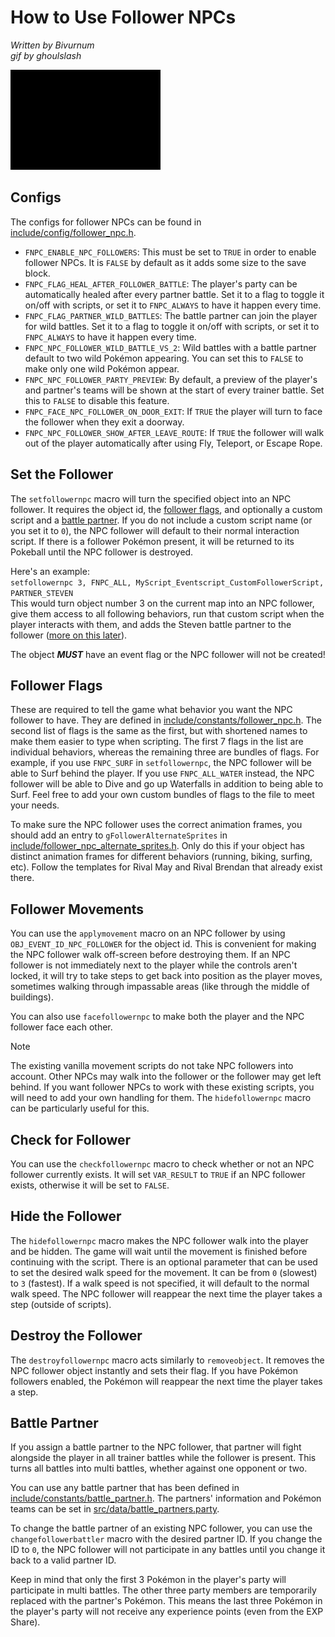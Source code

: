 # How to Use Follower NPCs
*Written by Bivurnum*  
*gif by ghoulslash*

![follower-npc](/docs/tutorials/img/follower_npc/follower-npc.gif)

## Configs
The configs for follower NPCs can be found in [include/config/follower_npc.h](https://github.com/rh-hideout/pokeemerald-expansion/blob/upcoming/include/config/follower_npc.h).

* `FNPC_ENABLE_NPC_FOLLOWERS`: This must be set to `TRUE` in order to enable follower NPCs. It is `FALSE` by default as it adds some size to the save block.
* `FNPC_FLAG_HEAL_AFTER_FOLLOWER_BATTLE`: The player's party can be automatically healed after every partner battle. Set it to a flag to toggle it on/off with scripts, or set it to `FNPC_ALWAYS` to have it happen every time.
* `FNPC_FLAG_PARTNER_WILD_BATTLES`: The battle partner can join the player for wild battles. Set it to a flag to toggle it on/off with scripts, or set it to `FNPC_ALWAYS` to have it happen every time.
* `FNPC_NPC_FOLLOWER_WILD_BATTLE_VS_2`: Wild battles with a battle partner default to two wild Pokémon appearing. You can set this to `FALSE` to make only one wild Pokémon appear.
* `FNPC_NPC_FOLLOWER_PARTY_PREVIEW`: By default, a preview of the player's and partner's teams will be shown at the start of every trainer battle. Set this to `FALSE` to disable this feature. 
* `FNPC_FACE_NPC_FOLLOWER_ON_DOOR_EXIT`: If `TRUE` the player will turn to face the follower when they exit a doorway.
* `FNPC_NPC_FOLLOWER_SHOW_AFTER_LEAVE_ROUTE`: If `TRUE` the follower will walk out of the player automatically after using Fly, Teleport, or Escape Rope.

## Set the Follower
The `setfollowernpc` macro will turn the specified object into an NPC follower. It requires the object id, the [follower flags](#follower-flags), and optionally a custom script and a [battle partner](#battle-partner). If you do not include a custom script name (or you set it to `0`), the NPC follower will default to their normal interaction script. If there is a follower Pokémon present, it will be returned to its Pokeball until the NPC follower is destroyed.

Here's an example:  
`setfollowernpc 3, FNPC_ALL, MyScript_Eventscript_CustomFollowerScript, PARTNER_STEVEN`  
This would turn object number 3 on the current map into an NPC follower, give them access to all following behaviors, run that custom script when the player interacts with them, and adds the Steven battle partner to the follower ([more on this later](#battle-partner)).

The object ***MUST*** have an event flag or the NPC follower will not be created!

## Follower Flags
These are required to tell the game what behavior you want the NPC follower to have. They are defined in [include/constants/follower_npc.h](https://github.com/rh-hideout/pokeemerald-expansion/blob/upcoming/include/constants/follower_npc.h). The second list of flags is the same as the first, but with shortened names to make them easier to type when scripting. The first 7 flags in the list are individual behaviors, whereas the remaining three are bundles of flags. For example, if you use `FNPC_SURF` in `setfollowernpc`, the NPC follower will be able to Surf behind the player. If you use `FNPC_ALL_WATER` instead, the NPC follower will be able to Dive and go up Waterfalls in addition to being able to Surf. Feel free to add your own custom bundles of flags to the file to meet your needs.

To make sure the NPC follower uses the correct animation frames, you should add an entry to `gFollowerAlternateSprites` in [include/follower_npc_alternate_sprites.h](https://github.com/rh-hideout/pokeemerald-expansion/blob/upcoming/include/follower_npc_alternate_sprites.h). Only do this if your object has distinct animation frames for different behaviors (running, biking, surfing, etc). Follow the templates for Rival May and Rival Brendan that already exist there.

## Follower Movements
You can use the `applymovement` macro on an NPC follower by using `OBJ_EVENT_ID_NPC_FOLLOWER` for the object id. This is convenient for making the NPC follower walk off-screen before destroying them. If an NPC follower is not immediately next to the player while the controls aren't locked, it will try to take steps to get back into position as the player moves, sometimes walking through impassable areas (like through the middle of buildings).

You can also use `facefollowernpc` to make both the player and the NPC follower face each other.

> [!NOTE]
> The existing vanilla movement scripts do not take NPC followers into account. Other NPCs may walk into the follower or the follower may get left behind. If you want follower NPCs to work with these existing scripts, you will need to add your own handling for them. The `hidefollowernpc` macro can be particularly useful for this.

## Check for Follower
You can use the `checkfollowernpc` macro to check whether or not an NPC follower currently exists. It will set `VAR_RESULT` to `TRUE` if an NPC follower exists, otherwise it will be set to `FALSE`.

## Hide the Follower
The `hidefollowernpc` macro makes the NPC follower walk into the player and be hidden. The game will wait until the movement is finished before continuing with the script. There is an optional parameter that can be used to set the desired walk speed for the movement. It can be from `0` (slowest) to `3` (fastest). If a walk speed is not specified, it will default to the normal walk speed. The NPC follower will reappear the next time the player takes a step (outside of scripts).

## Destroy the Follower
The `destroyfollowernpc` macro acts similarly to `removeobject`. It removes the NPC follower object instantly and sets their flag. If you have Pokémon followers enabled, the Pokémon will reappear the next time the player takes a step.

## Battle Partner
If you assign a battle partner to the NPC follower, that partner will fight alongside the player in all trainer battles while the follower is present. This turns all battles into multi battles, whether against one opponent or two.

You can use any battle partner that has been defined in [include/constants/battle_partner.h](https://github.com/rh-hideout/pokeemerald-expansion/blob/upcoming/include/constants/battle_partner.h). The partners' information and Pokémon teams can be set in [src/data/battle_partners.party](https://github.com/rh-hideout/pokeemerald-expansion/blob/upcoming/src/data/battle_partners.party).

To change the battle partner of an existing NPC follower, you can use the `changefollowerbattler` macro with the desired partner ID. If you change the ID to `0`, the NPC follower will not participate in any battles until you change it back to a valid partner ID.

Keep in mind that only the first 3 Pokémon in the player's party will participate in multi battles. The other three party members are temporarily replaced with the partner's Pokémon. This means the last three Pokémon in the player's party will not receive any experience points (even from the EXP Share).
